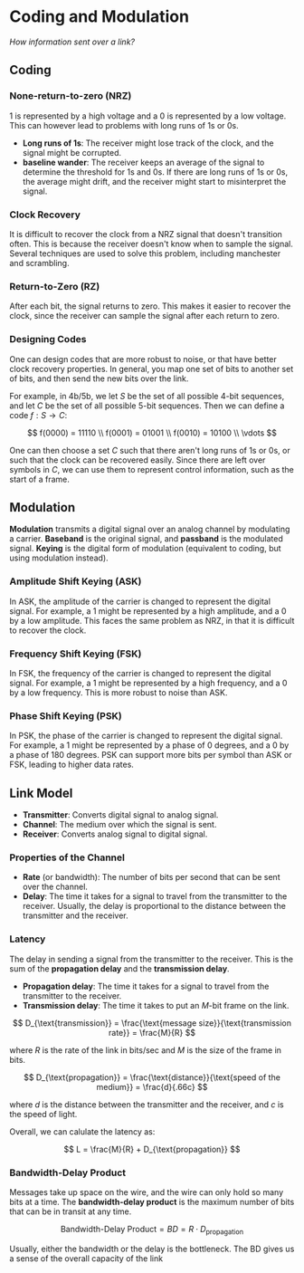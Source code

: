 # Coding and Modulation

*How information sent over a link?*

## Coding

### None-return-to-zero (NRZ)

1 is represented by a high voltage and a 0 is represented by a low voltage. This can however lead to problems with long runs of 1s or 0s.

- **Long runs of 1s**: The receiver might lose track of the clock, and the signal might be corrupted.
- **baseline wander**: The receiver keeps an average of the signal to determine the threshold for 1s and 0s. If there are long runs of 1s or 0s, the average might drift, and the receiver might start to misinterpret the signal.

### Clock Recovery

It is difficult to recover the clock from a NRZ signal that doesn't transition often. This is because the receiver doesn't know when to sample the signal. Several techniques are used to solve this problem, including manchester and scrambling. 

### Return-to-Zero (RZ)

After each bit, the signal returns to zero. This makes it easier to recover the clock, since the receiver can sample the signal after each return to zero.

### Designing Codes

One can design codes that are more robust to noise, or that have better clock recovery properties. In general, you map one set of bits to another set of bits, and then send the new bits over the link.

For example, in 4b/5b, we let $S$ be the set of all possible 4-bit sequences, and let $C$ be the set of all possible 5-bit sequences. Then we can define a code $f: S \to C$:

$$
f(0000) = 11110 \\
f(0001) = 01001 \\
f(0010) = 10100 \\
\vdots
$$

One can then choose a set $C$ such that there aren't long runs of 1s or 0s, or such that the clock can be recovered easily. Since there are left over symbols in $C$, we can use them to represent control information, such as the start of a frame.

## Modulation

**Modulation** transmits a digital signal over an analog channel by modulating a carrier. **Baseband** is the original signal, and **passband** is the modulated signal. **Keying** is the digital form of modulation (equivalent to coding, but using modulation instead).

### Amplitude Shift Keying (ASK)

In ASK, the amplitude of the carrier is changed to represent the digital signal. For example, a 1 might be represented by a high amplitude, and a 0 by a low amplitude. This faces the same problem as NRZ, in that it is difficult to recover the clock.

### Frequency Shift Keying (FSK)

In FSK, the frequency of the carrier is changed to represent the digital signal. For example, a 1 might be represented by a high frequency, and a 0 by a low frequency. This is more robust to noise than ASK.

### Phase Shift Keying (PSK)

In PSK, the phase of the carrier is changed to represent the digital signal. For example, a 1 might be represented by a phase of 0 degrees, and a 0 by a phase of 180 degrees. PSK can support more bits per symbol than ASK or FSK, leading to higher data rates.

## Link Model

- **Transmitter**: Converts digital signal to analog signal.
- **Channel**: The medium over which the signal is sent.
- **Receiver**: Converts analog signal to digital signal.

### Properties of the Channel

- **Rate** (or bandwidth): The number of bits per second that can be sent over the channel.
- **Delay**: The time it takes for a signal to travel from the transmitter to the receiver. Usually, the delay is proportional to the distance between the transmitter and the receiver.

### Latency

The delay in sending a signal from the transmitter to the receiver. This is the sum of the **propagation delay** and the **transmission delay**.

- **Propagation delay**: The time it takes for a signal to travel from the transmitter to the receiver.
- **Transmission delay**: The time it takes to put an $M$-bit frame on the link.

$$
D_{\text{transmission}} = \frac{\text{message size}}{\text{transmission rate}} = \frac{M}{R}
$$

where $R$ is the rate of the link in bits/sec and $M$ is the size of the frame in bits.

$$
D_{\text{propagation}} = \frac{\text{distance}}{\text{speed of the medium}} = \frac{d}{.66c}
$$

where $d$ is the distance between the transmitter and the receiver, and $c$ is the speed of light.

Overall, we can calulate the latency as:

$$
L = \frac{M}{R} + D_{\text{propagation}}
$$

### Bandwidth-Delay Product

Messages take up space on the wire, and the wire can only hold so many bits at a time. The **bandwidth-delay product** is the maximum number of bits that can be in transit at any time.

$$
\text{Bandwidth-Delay Product} = BD = R \cdot D_{\text{propagation}}
$$

Usually, either the bandwidth or the delay is the bottleneck. The BD gives us a sense of the overall capacity of the link